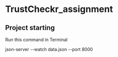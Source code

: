 # TrustCheckr_assignment

## Project starting

 Run this command in Terminal
 
json-server --watch data.json --port 8000
